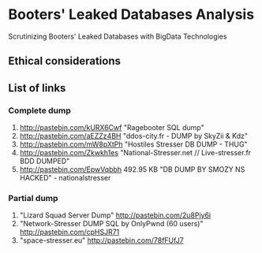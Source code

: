 # Booters' Leaked Databases Analysis
Scrutinizing Booters' Leaked Databases with BigData Technologies

## Ethical considerations


## List of links
### Complete dump
1. http://pastebin.com/kURX6Cwf "Ragebooter SQL dump"  
2. http://pastebin.com/aEZZz4BH "ddos-city.fr - DUMP by SkyZii & Kdz" 
3. http://pastebin.com/mW8pXtPh "Hostiles Stresser DB DUMP - THUG" 
4. http://pastebin.com/Zkwkh1es "National-Stresser.net // Live-stresser.fr BDD DUMPED" 
5. http://pastebin.com/EpwVqbbh 492.95 KB "DB DUMP BY SMOZY NS HACKED" - nationalstresser 

### Partial dump
1. "Lizard Squad Server Dump" http://pastebin.com/2u8Pjy6i
2. "Network-Stresser DUMP SQL by OnlyPwnd (60 users)" http://pastebin.com/cpHSJR71
3. "space-stresser.eu" http://pastebin.com/78fFUfJ7


